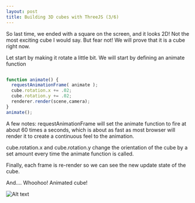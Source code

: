 ```yaml
---
layout: post
title: Building 3D cubes with ThreeJS (3/6)
---
```


So last time, we ended with a square on the screen, and it looks 2D! Not the most exciting cube I would say. But fear not! We will prove that it is a cube right now.

Let start by making it rotate a little bit. We will start by defining an animate function

```javascript 

function animate() {
  requestAnimationFrame( animate );
  cube.rotation.x += .02;
  cube.rotation.y += .02;
  renderer.render(scene,camera);
}
animate();

```

A few notes: 
  requestAnimationFrame will set the animate function to fire at about 60 times a seconds, which is about as fast as most browser will render it to create a continuous feel to the animation.

  cube.rotation.x and cube.rotation.y change the orientation of the cube by a set amount every time the animate function is called. 

  Finally, each frame is re-render so we can see the new update state of the cube.

And.... Whoohoo! Animated cube!

![Alt text](http://i.imgur.com/0rJdqb5.gif)